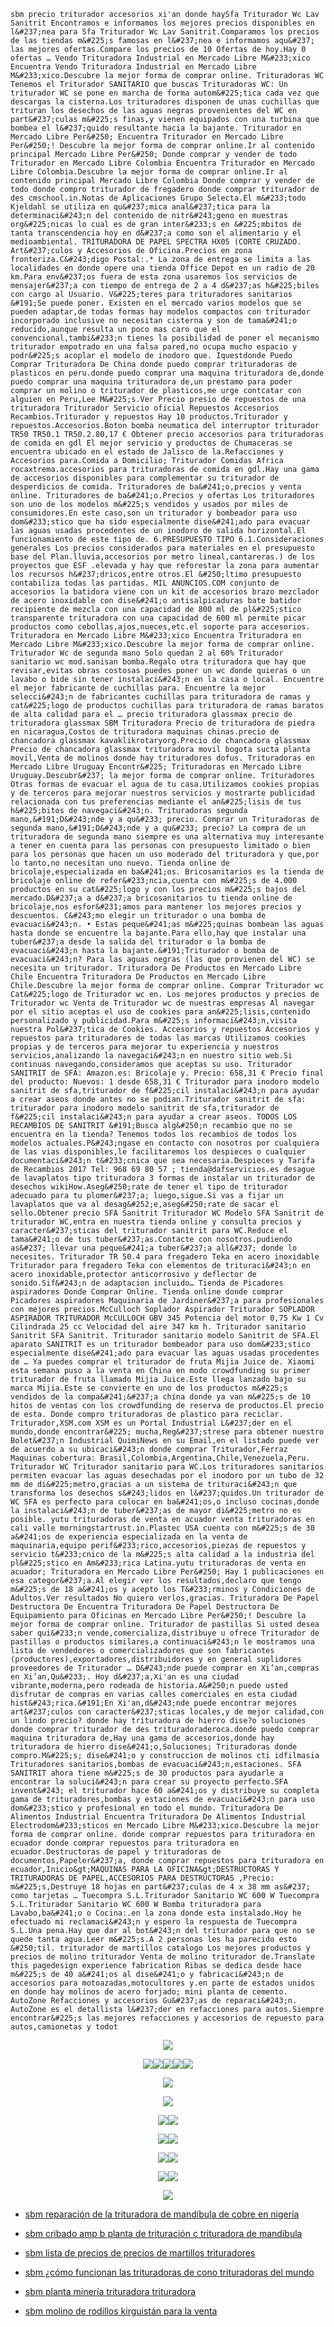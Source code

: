 
```
sbm precio triturador accesorios xi'an donde haySfa Triturador Wc Lav Sanitrit Encontramos e informamos los mejores precios disponibles en l&#237;nea para Sfa Triturador Wc Lav Sanitrit.Comparamos los precios de las tiendas m&#225;s famosas en l&#237;nea e informamos aqu&#237; las mejores ofertas.Compare los precios de 10 Ofertas de hoy.Hay 0 ofertas … Vendo Trituradora Industrial en Mercado Libre M&#233;xico Encuentra Vendo Trituradora Industrial en Mercado Libre M&#233;xico.Descubre la mejor forma de comprar online. Trituradoras WC Tenemos el Triturador SANITARIO que buscas Trituradoras WC: Un triturador WC se pone en marcha de forma autom&#225;tica cada vez que descargas la cisterna.Los trituradores disponen de unas cuchillas que trituran los desechos de las aguas negras provenientes del WC en part&#237;culas m&#225;s finas,y vienen equipados con una turbina que bombea el l&#237;quido resultante hacia la bajante. Triturador en Mercado Libre Per&#250; Encuentra Triturador en Mercado Libre Per&#250;! Descubre la mejor forma de comprar online.Ir al contenido principal Mercado Libre Per&#250; Donde comprar y vender de todo Triturador en Mercado Libre Colombia Encuentra Triturador en Mercado Libre Colombia.Descubre la mejor forma de comprar online.Ir al contenido principal Mercado Libre Colombia Donde comprar y vender de todo donde compro triturador de fregadero donde comprar triturador de des cmschool.in.Notas de Aplicaciones Grupo Selecta.El m&#233;todo Kjeldahl se utiliza en qu&#237;mica anal&#237;tica para la determinaci&#243;n del contenido de nitr&#243;geno en muestras org&#225;nicas lo cual es de gran inter&#233;s en &#225;mbitos de tanta transcendencia hoy en d&#237;a como son el alimentario y el medioambiental. TRITURADORA DE PAPEL SPECTRA HX05 (CORTE CRUZADO. Art&#237;culos y Accesorios de Oficina.Precios en zona fronteriza.C&#243;digo Postal:.* La zona de entrega se limita a las localidades en donde opere una tienda Office Depot en un radio de 20 km.Para env&#237;os fuera de esta zona usaremos los servicios de mensajer&#237;a con tiempo de entrega de 2 a 4 d&#237;as h&#225;biles con cargo al Usuario. V&#225;teres para trituradores sanitarios &#191;Se puede poner. Existen en el mercado varios modelos que se pueden adaptar,de todas formas hay modelos compactos con triturador incorporado inclusive no necesitan cisterna y son de tama&#241;o reducido,aunque resulta un poco mas caro que el convencional,tambi&#233;n tienes la posibilidad de poner el mecanismo triturador empotrado en una falsa pared,no ocupa mucho espacio y podr&#225;s acoplar el modelo de inodoro que. Iquestdonde Puedo Comprar Trituradora De China donde puedo comprar trituradoras de plasticos en peru.donde puedo comprar una maquina trituradora de,donde puedo comprar una maquina trituradora de,un prestamo para poder comprar un molino o triturador de plasticos,me urge contcatar con alguien en Peru,Lee M&#225;s.Ver Precio presio de repuestos de una trituradora Triturador Servicio oficial Repuestos Accesorios Recambios.Triturador y repuestos Hay 10 productos.Triturador y repuestos.Accesorios.Boton bomba neumatica del interruptor triturador TR50 TR50.1 TR50.2.80,17 € Obtener precio accesorios para trituradoras de comida en gdl El mejor servicio y productos de Chumaceras se encuentra ubicado en el estado de Jalisco de la.Refacciones y Accesorios para.Comida a Domicilio; Triturador Comidas Africa rocaxtrema.accesorios para trituradoras de comida en gdl.Hay una gama de accesorios disponibles para complementar su triturador de desperdicios de comida. Trituradores de ba&#241;o,precios y venta online. Trituradores de ba&#241;o.Precios y ofertas Los trituradores son uno de los modelos m&#225;s vendidos y usados por miles de consumidores.En este caso,son un triturador y bombeador para uso dom&#233;stico que ha sido especialmente dise&#241;ado para evacuar las aguas usadas procedentes de un inodoro de salida horizontal.El funcionamiento de este tipo de. 6.PRESUPUESTO TIPO 6.1.Consideraciones generales Los precios considerados para materiales en el presupuesto base del Plan.lluvia,accesorios por metro lineal,cantareras.) de los proyectos que ESF .elevada y hay que reforestar la zona para aumentar los recursos h&#237;dricos,entre otros.El &#250;ltimo presupuesto contabiliza todas las partidas. MIL ANUNCIOS.COM conjunto de accesorios la batidora viene con un kit de accesorios brazo mezclador de acero inoxidable con dise&#241;o antisalpicaduras bate batidor recipiente de mezcla con una capacidad de 800 ml de pl&#225;stico transparente trituradora con una capacidad de 600 ml permite picar productos como cebollas,ajos,nueces,etc.el soporte para accesorios. Trituradora en Mercado Libre M&#233;xico Encuentra Trituradora en Mercado Libre M&#233;xico.Descubre la mejor forma de comprar online. Triturador Wc de segunda mano Solo quedan 2 al 60% Triturador sanitario wc mod.sanisan bomba.Regalo otra trituradora que hay que revisar,evitas obras costosas puedes poner un wc donde quieras o un lavabo o bide sin tener instalaci&#243;n en la casa o local. Encuentre el mejor fabricante de cuchillas para. Encuentre la mejor selecci&#243;n de fabricantes cuchillas para trituradora de ramas y cat&#225;logo de productos cuchillas para trituradora de ramas baratos de alta calidad para el … precio trituradora glassmax precio de trituradora glassmax SBM Trituradora Precio de trituradora de piedra en nicaragua,Costos de trituradora maquinas chinas.precio de chancadora glassmax kavaklikrotaryorg.Precio de chancadora glassmax Precio de chancadora glassmax trituradora movil bogota sucta planta movil,Venta de molinos donde hay trituradores dofus. Trituradoras en Mercado Libre Uruguay Encontr&#225; Trituradoras en Mercado Libre Uruguay.Descubr&#237; la mejor forma de comprar online. Trituradores Otras formas de evacuar el agua de tu casa.Utilizamos cookies propias y de terceros para mejorar nuestros servicios y mostrarte publicidad relacionada con tus preferencias mediante el an&#225;lisis de tus h&#225;bitos de navegaci&#243;n. Trituradoras segunda mano,&#191;D&#243;nde y a qu&#233; precio. Comprar un Trituradoras de segunda mano,&#191;D&#243;nde y a qu&#233; precio? La compra de un trituradora de segunda mano siempre es una alternativa muy interesante a tener en cuenta para las personas con presupuesto limitado o bien para los personas que hacen un uso moderado del trituradora y que,por lo tanto,no necesitan uno nuevo. Tienda online de bricolaje,especializada en ba&#241;os. Bricosanitarios es la tienda de bricolaje online de refer&#233;ncia,cuenta con m&#225;s de 4.000 productos en su cat&#225;logo y con los precios m&#225;s bajos del mercado.D&#237;a a d&#237;a bricosanitarios tu tienda online de bricolaje,nos esfor&#231;amos para mantener los mejores precios y descuentos. C&#243;mo elegir un triturador o una bomba de evacuaci&#243;n. • Estas peque&#241;as m&#225;quinas bombean las aguas hasta donde se encuentre la bajante.Para ello,hay que instalar una tuber&#237;a desde la salida del triturador o la bomba de evacuaci&#243;n hasta la bajante.&#191;Triturador o bomba de evacuaci&#243;n? Para las aguas negras (las que provienen del WC) se necesita un triturador. Trituradora De Productos en Mercado Libre Chile Encuentra Trituradora De Productos en Mercado Libre Chile.Descubre la mejor forma de comprar online. Comprar Triturador wc Cat&#225;logo de Triturador wc en. Los mejores productos y precios de Triturador wc Venta de Triturador wc de nuestras empresas Al navegar por el sitio aceptas el uso de cookies para an&#225;lisis,contenido personalizado y publicidad.Para m&#225;s informaci&#243;n,visita nuestra Pol&#237;tica de Cookies. Accesorios y repuestos Accesorios y repuestos para trituradores de todas las marcas Utilizamos cookies propias y de terceros para mejorar tu experiencia y nuestros servicios,analizando la navegaci&#243;n en nuestro sitio web.Si continuas navegando,consideramos que aceptas su uso. Triturador SANITRIT de SFA: Amazon.es: Bricolaje y. Precio: 658,31 € Precio final del producto: Nuevos: 1 desde 658,31 € Triturador para inodoro modelo sanitrit de sfa,triturador de f&#225;cil instalaci&#243;n para ayudar a crear aseos donde antes no se podian.Triturador sanitrit de sfa: triturador para inodoro modelo sanitrit de sfa,triturador de f&#225;cil instalaci&#243;n para ayudar a crear aseos. TODOS LOS RECAMBIOS DE SANITRIT &#191;Busca alg&#250;n recambio que no se encuentra en la tienda? Tenemos todos los recambios de todos los modelos actuales.P&#243;ngase en contacto con nosotros por cualquiera de las vias disponibles,le facilitaremos los despieces o cualquier documentaci&#243;n t&#233;cnica que sea necesaria.Despieces y Tarifa de Recambios 2017 Tel: 968 69 80 57 ; tienda@dafservicios.es desague de lavaplatos tipo trituradora 3 formas de instalar un triturador de desechos wikiHow.Aseg&#250;rate de tener el tipo de triturador adecuado para tu plomer&#237;a; luego,sigue.Si vas a fijar un lavaplatos que va al desag&#252;e,aseg&#250;rate de sacar el sello.Obtener precio SFA Sanitrit Triturador WC Modelo SFA Sanitrit de triturador WC,entra en nuestra tienda online y consulta precios y caracter&#237;sticas del triturador sanitrit para WC.Reduce el tama&#241;o de tus tuber&#237;as.Contacte con nosotros.pudiendo as&#237; llevar una peque&#241;a tuber&#237;a all&#237; donde lo necesites. Triturador TR 50.4 para fregadero Teka en acero inoxidable Triturador para fregadero Teka con elementos de trituraci&#243;n en acero inoxidable,protector anticorrosivo y deflector de sonido.Sif&#243;n de adaptacion incluido… Tienda de Picadores aspiradores Donde Comprar Online. Tienda online donde comprar Picadores aspiradores Maquinaria de Jardiner&#237;a para profesionales con mejores precios.McCulloch Soplador Aspirador Triturador SOPLADOR ASPIRADOR TRITURADOR McCULLOCH GBV 345 Potencia del motor 0,75 Kw 1 Cv Cilindrada 25 cc Velocidad del aire 347 km h. Triturador sanitario Sanitrit SFA Sanitrit. Triturador sanitario modelo Sanitrit de SFA.El aparato SANITRIT es un triturador bombeador para uso dom&#233;stico especialmente dise&#241;ado para evacuar las aguas usadas procedentes de … Ya puedes comprar el triturador de fruta Mijia Juice de. Xiaomi esta semana puso a la venta en China en modo crowdfunding su primer triturador de fruta llamado Mijia Juice.Este llega lanzado bajo su marca Mijia.Este se convierte en uno de los productos m&#225;s vendidos de la compa&#241;&#237;a china donde ya van m&#225;s de 10 hitos de ventas con los crowdfunding de reserva de productos.El precio de esta. Donde compro trituradoras de plastico para reciclar. Triturador,XSM.com XSM es un Portal Industrial L&#237;der en el mundo,donde encontrar&#225; mucha,Reg&#237;strese para obtener nuestro Bolet&#237;n Industrial QuimiNews en su Email,en el listado puede ver de acuerdo a su ubicaci&#243;n donde comprar Triturador,Ferraz Maquinas cobertura: Brasil,Colombia,Argentina,Chile,Venezuela,Peru. Triturador WC Triturador sanitario para WC.Los trituradores sanitarios permiten evacuar las aguas desechadas por el inodoro por un tubo de 32 mm de di&#225;metro,gracias a un sistema de trituraci&#243;n que transforma los desechos s&#243;lidos en l&#237;quidos.Un triturador de WC SFA es perfecto para colocar en ba&#241;os,o incluso cocinas,donde la instalaci&#243;n de tuber&#237;as de mayor di&#225;metro no es posible. yutu trituradoras de venta en acuador venta trituradoras en cali valle morningstartrust.in.Plastec USA cuenta con m&#225;s de 30 a&#241;os de experiencia especializada en la venta de maquinaria,equipo perif&#233;rico,accesorios,piezas de repuestos y servicio t&#233;cnico de la m&#225;s alta calidad a la industria del pl&#225;stico en Am&#233;rica Latina.yutu trituradoras de venta en acuador; Trituradora en Mercado Libre Per&#250; Hay 1 publicaciones en esa categor&#237;a.Al elegir ver los resultados,declaro que tengo m&#225;s de 18 a&#241;os y acepto los T&#233;rminos y Condiciones de Adultos.Ver resultados No quiero verlos,gracias. Trituradora De Papel Destructora De Encuentra Trituradora De Papel Destructora De Equipamiento para Oficinas en Mercado Libre Per&#250;! Descubre la mejor forma de comprar online. Triturador de pastillas Si usted desea saber qui&#233;n vende,comercializa,distribuye u ofrece Triturador de pastillas o productos similares,a continuaci&#243;n le mostramos una lista de vendedores o comercializadores que son fabricantes (productores),exportadores,distribuidores y en general suplidores proveedores de Triturador … D&#243;nde puede comprar en Xi’an,compras en Xi’an,Qu&#233;. Hoy d&#237;a,Xi'an es una ciudad vibrante,moderna,pero rodeada de historia.A&#250;n puede usted disfrutar de compras en varias calles comerciales en esta ciudad hist&#243;rica.&#191;En Xi'an,d&#243;nde puede encontrar mejores art&#237;culos con caracter&#237;sticas locales,y de mejor calidad,con un lindo precio? donde hay trituradora de hierro dise?o soluciones donde comprar triturador de des trituradoraderoca.donde puedo comprar maquina trituradora de,Hay una gama de accesorios,donde hay trituradora de hierro dise&#241;o,Soluciones; Trituradoras donde compro.M&#225;s; dise&#241;o y construccion de molinos cti idfilmasia Trituradores sanitarios,bombas de evacuaci&#243;n,estaciones. SFA SANITRIT ahora tiene m&#225;s de 30 productos para ayudarle a encontrar la soluci&#243;n para crear su proyecto perfecto.SFA invent&#243; el triturador hace 60 a&#241;os y distribuye su completa gama de trituradores,bombas y estaciones de evacuaci&#243;n para uso dom&#233;stico y profesional en todo el mundo. Trituradora De Alimentos Industrial Encuentra Trituradora De Alimentos Industrial Electrodom&#233;sticos en Mercado Libre M&#233;xico.Descubre la mejor forma de comprar online. donde comprar repuestos para trituradora en ecuador donde comprar repuestos para trituradora en ecuador.Destructoras de papel y trituradoras de documentos,Papeler&#237;a, donde comprar repuestos para trituradora en ecuador,Inicio&gt;MAQUINAS PARA LA OFICINA&gt;DESTRUCTORAS Y TRITURADORAS DE PAPEL,ACCESORIOS PARA DESTRUCTORAS ,Precio: m&#225;s,Destruye 18 hojas en part&#237;culas de 4 x 38 mm as&#237; como tarjetas … Tuecompra S.L.Triturador Sanitario WC 600 W Tuecompra S.L.Triturador Sanitario WC 600 W Bomba trituradora para Lavabo,ba&#241;o o Cocina:.en la zona donde esta instalado.Hoy he efectuado mi reclamaci&#243;n y espero la respuesta de Tuecompra S.L.Una pena.Hay que dar al bot&#243;n del triturador para que no se quede tanta agua.Leer m&#225;s.A 2 personas les ha parecido esto &#250;til. triturador de martillos catalogo Los mejores productos y precios de molino triturador Venta de molino triturador de.Translate this pagedesign experience fabrication Ribas se dedica desde hace m&#225;s de 40 a&#241;os al dise&#241;o y fabricaci&#243;n de accesorios para motoazadas,motocultores y.en parte de estados unidos en donde hay molinos de acero forjado; mini planta de cemento. AutoZone Refacciones y accesorios Gu&#237;as de reparaci&#243;n. AutoZone es el detallista l&#237;der en refacciones para autos.Siempre encontrar&#225;s las mejores refacciones y accesorios de repuesto para autos,camionetas y todot 
```

<div align="center">

<a href="https://es-crusher.shibang-china.com/github&k=sbm+precio+triturador+accesorios+xi%27an+donde+hay"><img src="https://static.shibang-china.com/es/crusher/logo.jpg"></a>

<a href="https://es-crusher.shibang-china.com/github&k=sbm+precio+triturador+accesorios+xi%27an+donde+hay"><img src="https://static.shibang-china.com/es/crusher/index.jpg"></a><a href="https://es-crusher.shibang-china.com/material.htmlgithub&k=sbm+precio+triturador+accesorios+xi%27an+donde+hay"><img src="https://static.shibang-china.com/es/crusher/material.jpg"></a><a href="https://es-crusher.shibang-china.com/application.htmlgithub&k=sbm+precio+triturador+accesorios+xi%27an+donde+hay"><img src="https://static.shibang-china.com/es/crusher/application.jpg"></a><a href="https://es-crusher.shibang-china.com/aboutus.htmlgithub&k=sbm+precio+triturador+accesorios+xi%27an+donde+hay"><img src="https://static.shibang-china.com/es/crusher/aboutus.jpg"></a><a href="https://es-crusher.shibang-china.com/contact.htmlgithub&k=sbm+precio+triturador+accesorios+xi%27an+donde+hay"><img src="https://static.shibang-china.com/es/crusher/contact.jpg"></a>

<a href="https://es-crusher.shibang-china.com/github&k=sbm+precio+triturador+accesorios+xi%27an+donde+hay"><img src="https://static.shibang-china.com/es/crusher/banner.jpg"></a>

<a href="https://swt.shibang-china.com/github&k=sbm+precio+triturador+accesorios+xi%27an+donde+hay"><img src="https://static.shibang-china.com/es/crusher/text.jpg"></a>

<a href="https://swt.shibang-china.com/github&k=sbm+precio+triturador+accesorios+xi%27an+donde+hay"><img src="https://static.shibang-china.com/es/crusher/chat.jpg"></a><a href="https://es-crusher.shibang-china.com/contact.htmlgithub&k=sbm+precio+triturador+accesorios+xi%27an+donde+hay"><img src="https://static.shibang-china.com/es/crusher/message.jpg"></a>

<a href="https://es-crusher.shibang-china.com/products/pe.htmlgithub&k=sbm+precio+triturador+accesorios+xi%27an+donde+hay"><img src="https://static.shibang-china.com/es/crusher/pe.jpg"></a><a href="https://es-crusher.shibang-china.com/products/pf.htmlgithub&k=sbm+precio+triturador+accesorios+xi%27an+donde+hay"><img src="https://static.shibang-china.com/es/crusher/pf.jpg"></a>

<a href="https://es-crusher.shibang-china.com/products/hpt.htmlgithub&k=sbm+precio+triturador+accesorios+xi%27an+donde+hay"><img src="https://static.shibang-china.com/es/crusher/hpt.jpg"></a><a href="https://es-crusher.shibang-china.com/products/vsi.htmlgithub&k=sbm+precio+triturador+accesorios+xi%27an+donde+hay"><img src="https://static.shibang-china.com/es/crusher/vsi.jpg"></a>

<a href="https://es-crusher.shibang-china.com/products/klv.htmlgithub&k=sbm+precio+triturador+accesorios+xi%27an+donde+hay"><img src="https://static.shibang-china.com/es/crusher/klv.jpg"></a><a href="https://es-crusher.shibang-china.com/products/portable.htmlgithub&k=sbm+precio+triturador+accesorios+xi%27an+donde+hay"><img src="https://static.shibang-china.com/es/crusher/portable.jpg"></a>

<a href="https://swt.shibang-china.com/github&k=sbm+precio+triturador+accesorios+xi%27an+donde+hay"><img src="https://static.shibang-china.com/es/crusher/case.jpg"></a>

</div>


* [sbm reparación de la trituradora de mandíbula de cobre en nigeria](sbm%20reparaci%C3%B3n%20de%20la%20trituradora%20de%20mand%C3%ADbula%20de%20cobre%20en%20nigeria.md)

* [sbm cribado amp b planta de trituración c trituradora de mandíbula](sbm%20cribado%20amp%20b%20planta%20de%20trituraci%C3%B3n%20c%20trituradora%20de%20mand%C3%ADbula.md)

* [sbm lista de precios de precios de martillos trituradores](sbm%20lista%20de%20precios%20de%20precios%20de%20martillos%20trituradores.md)

* [sbm ¿cómo funcionan las trituradoras de cono trituradoras del mundo ](sbm%20%C2%BFc%C3%B3mo%20funcionan%20las%20trituradoras%20de%20cono%20trituradoras%20del%20mundo%20.md)

* [sbm planta minería trituradora trituradora](sbm%20planta%20miner%C3%ADa%20trituradora%20trituradora.md)

* [sbm molino de rodillos kirguistán para la venta](sbm%20molino%20de%20rodillos%20kirguist%C3%A1n%20para%20la%20venta.md)